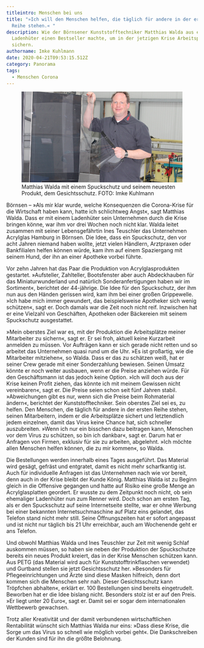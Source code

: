 ```yaml
---
titleintro: Menschen bei uns
title: "»Ich will den Menschen helfen, die täglich für andere in der ersten
  Reihe stehen.« "
description: Wie der Börnsener Kunststofftechniker Matthias Walda aus einem
  Ladenhüter einen Bestseller machte, um in der jetzigen Krise Arbeitsplätze zu
  sichern.
authorname: Imke Kuhlmann
date: 2020-04-21T09:53:15.512Z
category: Panorama
tags:
  - Menschen Corona
---
```


<figure>
  <img src="/static/media/2020-WaldaMatthias.jpg">
  <figcaption>
Matthias Walda mit einem Spuckschutz und seinem neuesten Produkt, dem Gesichtsschutz. FOTO: Imke Kuhlmann
   
  </figcaption>
</figure>


Börnsen – »Als mir klar wurde, welche Konsequenzen die Corona-Krise für die Wirtschaft haben kann, hatte ich schlichtweg Angst«, sagt Matthias Walda. Dass er mit einem Ladenhüter sein Unternehmen durch die Krise bringen könne, war ihm vor drei Wochen noch nicht klar. Walda leitet zusammen mit seiner Lebensgefährtin Ines Teuschler das Unternehmen Acrylglas Hamburg in Börnsen. Die Idee, dass ein Spuckschutz, den vor acht Jahren niemand haben wollte, jetzt vielen Händlern, Arztpraxen oder Bankfilialen helfen können würde, kam ihm auf einem Spaziergang mit seinem Hund, der ihn an einer Apotheke vorbei führte. 

Vor zehn Jahren hat das Paar die Produktion von Acrylglasprodukten gestartet. »Aufsteller, Zahlteller, Bootsfenster aber auch Abdeckhauben für das Miniaturwunderland und natürlich Sonderanfertigungen haben wir im Sortiment«, berichtet der 44-jährige. Die Idee für den  Spuckschutz, der ihm nun aus den Händen gerissen wird, kam ihm bei einer großen Grippewelle. »Ich habe mich immer gewundert, das beispielsweise Apotheker sich wenig schützen«, sagt er. Doch damals war die Zeit noch nicht reif. Inzwischen hat er eine Vielzahl von Geschäften, Apotheken oder Bäckereien mit seinem Spuckschutz ausgestattet.

»Mein oberstes Ziel war es, mit der Produktion die Arbeitsplätze meiner Mitarbeiter zu sichern«, sagt er. Er sei froh, aktuell keine Kurzarbeit anmelden zu müssen. Vor Aufträgen kann er sich gerade nicht retten und so arbeitet das Unternehmen quasi rund um die Uhr. »Es ist großartig, wie die Mitarbeiter mitziehen«, so Walda. Dass er das zu schätzen weiß, hat er seiner Crew gerade mit einer Sonderzahlung bewiesen. Seinen Umsatz könnte er noch weiter ausbauen, wenn er die Preise anziehen würde. Für den Geschäftsmann ist das jedoch keine Option. »Ich will doch aus der Krise keinen Profit ziehen, das könnte ich mit meinem Gewissen nicht vereinbaren«, sagt er. Die Preise seien schon seit fünf Jahren stabil. »Abweichungen gibt es nur, wenn sich die Preise beim Rohmaterial ändern«, berichtet der Kunststofftechniker. Sein oberstes Ziel sei es, zu helfen. Den Menschen, die täglich für andere in der ersten Reihe stehen, seinen Mitarbeitern, indem er die Arbeitsplätze sichert und letztendlich jedem einzelnen, damit das Virus keine Chance hat, sich schneller auszubreiten. »Wenn ich nur ein bisschen dazu beitragen kann, Menschen vor dem Virus zu schützen, so bin ich dankbar«, sagt er. Darum hat er Anfragen von Firmen, exklusiv für sie zu arbeiten, abgelehnt. »Ich möchte allen Menschen helfen können, die zu mir kommen«, so Walda. 


Die Bestellungen werden innerhalb eines Tages ausgeführt. Das Material wird gesägt, gefräst und entgratet, damit es nicht mehr scharfkantig ist. Auch für individuelle Anfragen ist das Unternehmen nach wie vor bereit, denn auch in der Krise bleibt der Kunde König. Matthias Walda ist zu Beginn gleich in die Offensive gegangen und hatte auf Risiko eine große Menge an Acrylglasplatten geordert. Er wusste zu dem Zeitpunkt noch nicht, ob sein ehemaliger Ladenhüter nun zum Renner wird. Doch schon am ersten Tag, als er den Spuckschutz auf seine Internetseite stellte, war er ohne Werbung bei einer bekannten Internetsuchmaschine auf Platz eins gelandet, das Telefon stand nicht mehr still. Seine Öffnungszeiten hat er sofort angepasst und ist nicht nur täglich bis 21 Uhr erreichbar, auch am Wochenende geht er ans Telefon.


Und obwohl Matthias Walda und Ines Teuschler zur Zeit mit wenig Schlaf auskommen müssen, so haben sie neben der Produktion der Spuckschutze bereits ein neues Produkt kreiert, das in der Krise Menschen schützen kann. Aus PETG (das Material wird auch für Kunststofftrinkflaschen verwendet) und Gurtband stellen sie jetzt Gesichtsschutz her. »Besonders für Pflegeeinrichtungen und Ärzte sind diese Masken hilfreich, denn dort kommen sich die Menschen sehr nah. Dieser Gesichtsschutz kann Tröpfchen abhalten«, erklärt er. 100 Bestellungen sind bereits eingetrudelt. Beworben hat er die Idee bislang nicht. Besonders stolz ist er auf den Preis. »Er liegt unter 20 Euro«, sagt er. Damit sei er sogar dem internationalen Wettbewerb gewachsen.

Trotz aller Kreativität und der damit verbundenen wirtschaftlichen Rentabilität wünscht sich Matthias Walda nur eins: »Dass diese Krise, die Sorge um das Virus so schnell wie möglich vorbei geht«. Die Dankschreiben der Kunden sind für ihn die größte Belohnung.